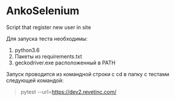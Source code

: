 # AnkoSelenium
Script that register new user in site

Для запуска теста необходимы:
1) python3.6
2) Пакеты из requirements.txt
3) geckodriver.exe расположенный в PATH

Запуск проводится из командной строки с cd в папку с тестами следующей командой: 
>pytest --url=https://dev2.revetinc.com/